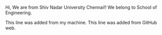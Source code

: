 Hi, We are from Shiv Nadar University Chennai!!
We belong to School of Engineering.



This line was added from my machine.
This line was added from GitHub web.







